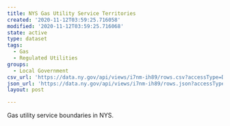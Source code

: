 ```yaml
---
title: NYS Gas Utility Service Territories
created: '2020-11-12T03:59:25.716058'
modified: '2020-11-12T03:59:25.716068'
state: active
type: dataset
tags:
  - Gas
  - Regulated Utilities
groups:
  - Local Government
csv_url: 'https://data.ny.gov/api/views/i7nm-ih89/rows.csv?accessType=DOWNLOAD'
json_url: 'https://data.ny.gov/api/views/i7nm-ih89/rows.json?accessType=DOWNLOAD'
layout: post

---
```

Gas utility service boundaries in NYS.
